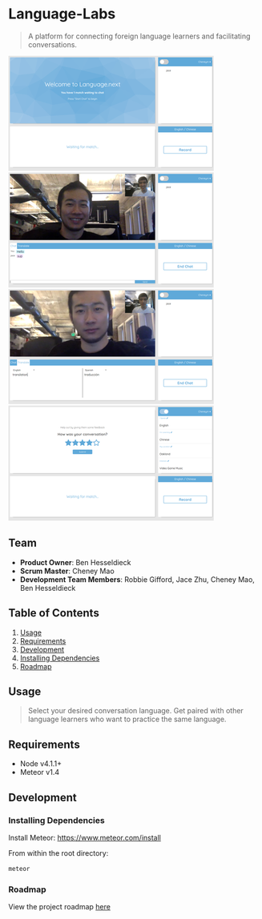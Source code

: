 # Language-Labs

> A platform for connecting foreign language learners and facilitating conversations. 

![Home](/project_images/language-labs_home.png "Home")
![Chat](/project_images/language-labs_chat.png "Chat")
![Translate](/project_images/language-labs_translate.png "Translate")
![Review](/project_images/language-labs_review.png "Review")

## Team

  - __Product Owner__: Ben Hesseldieck
  - __Scrum Master__: Cheney Mao
  - __Development Team Members__: Robbie Gifford, Jace Zhu, Cheney Mao, Ben Hesseldieck

## Table of Contents

1. [Usage](#usage)
2. [Requirements](#requirements)
3. [Development](#development)
  1. [Installing Dependencies](#installing-dependencies)
  2. [Roadmap](#roadmap)

## Usage

> Select your desired conversation language. Get paired with other language learners who want to practice the same language.

## Requirements

- Node v4.1.1+
- Meteor v1.4

## Development

### Installing Dependencies

Install Meteor:
https://www.meteor.com/install

From within the root directory:

```sh
meteor
```

### Roadmap

View the project roadmap [here](https://github.com/lonely-hearts/language-labs/issues)
